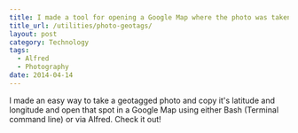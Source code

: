 ```yaml
---
title: I made a tool for opening a Google Map where the photo was taken
title_url: /utilities/photo-geotags/
layout: post
category: Technology
tags:
  - Alfred
  - Photography
date: 2014-04-14
---
```

I made an easy way to take a geotagged photo and copy it's latitude and longitude and open that spot in a Google Map using either Bash (Terminal command line) or via Alfred. Check it out!
